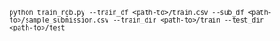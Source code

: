 ```python train_rgb.py --train_df <path-to>/train.csv --sub_df <path-to>/sample_submission.csv --train_dir <path-to>/train --test_dir <path-to>/test```